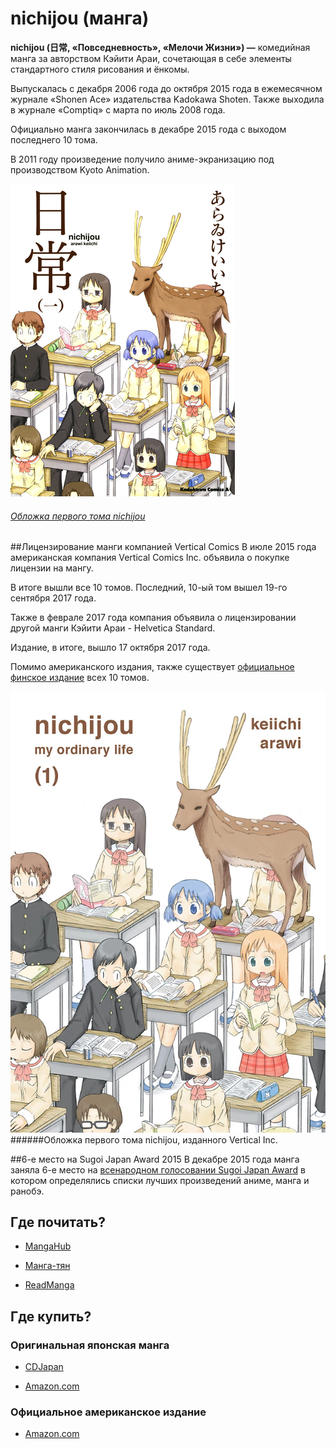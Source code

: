 # nichijou (манга)

**nichijou (日常, «Повседневность», «Мелочи Жизни») —**
комедийная манга за авторством Кэйити Араи,
сочетающая в себе элементы стандартного стиля рисования и ёнкомы.

Выпускалась с декабря 2006 года до октября 2015 года
в ежемесячном журнале «Shonen Ace» издательства Kadokawa Shoten.
Также выходила в журнале «Comptiq» с марта по июль 2008 года.

Официально манга закончилась в декабре 2015 года
с выходом последнего 10 тома.

В 2011 году произведение получило аниме-экранизацию
под производством Kyoto Animation. 

![Обложка первого тома nichijou](sized_vol1.png)

###### [Обложка первого тома nichijou](vol1.png)

##Лицензирование манги компанией Vertical Comics
В июле 2015 года американская компания Vertical Comics Inc.
объявила о покупке лицензии на мангу.

В итоге вышли все 10 томов. Последний, 10-ый том
вышел 19-го сентября 2017 года.

Также в феврале 2017 года компания объявила
о лицензировании другой манги Кэйити Араи - Helvetica Standard.

Издание, в итоге, вышло 17 октября 2017 года.

Помимо американского издания, также существует
[официальное финское издание](http://animelehti.fi/arvostelut/anime/arki)
всех 10 томов.

![Обложка первого тома nichijou, изданного Vertical Inc.](vol1_vertical.png)
######Обложка первого тома nichijou, изданного Vertical Inc.

##6-е место на Sugoi Japan Award 2015
В декабре 2015 года манга заняла 6-е место на
[всенародном голосовании Sugoi Japan Award](http://www.crunchyroll.com/anime-news/2015/03/12/sugoi-japan-announces-list-of-anime-manga-and-light-novel-everyone-should-try)
в котором определялись списки лучших произведений аниме, манга и ранобэ.

## Где почитать?

* [MangaHub](https://mangahub.ru/nichijou_my_ordinary_life)

* [Манга-тян](http://mangachan.me/manga/14968-everyday-life.html)

* [ReadManga](http://readmanga.me/everyday_life)

## Где купить?
### Оригинальная японская манга

* [CDJapan](http://www.cdjapan.co.jp/searches?term.media_format=&f=major&q=%E6%97%A5%E5%B8%B8&f=artist&q=Keiichi+Arai&f=major&q=&order=scoreboost_cdj&range.rel=&range.sale_price=&term.caption=&term.audio_language=)

* [Amazon.com](https://www.amazon.com/gp/bookseries/B00R620MEE/ref=dp_st_4041033357)

### Официальное американское издание

* [Amazon.com](https://www.amazon.com/gp/bookseries/B01AJ2EFIQ/ref=dp_st_1942993692)
